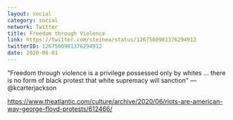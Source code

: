 ```yaml
---
layout: social
category: social
network: Twitter
title: Freedom through Violence
link: https://twitter.com/steinea/status/1267560981376294912
twitterID: 1267560981376294912
date: 2020-06-01
---
```


"Freedom through violence is a privilege possessed only by whites ... there is no form of black protest that white supremacy will sanction" —@kcarterjackson

<https://www.theatlantic.com/culture/archive/2020/06/riots-are-american-way-george-floyd-protests/612466/>
